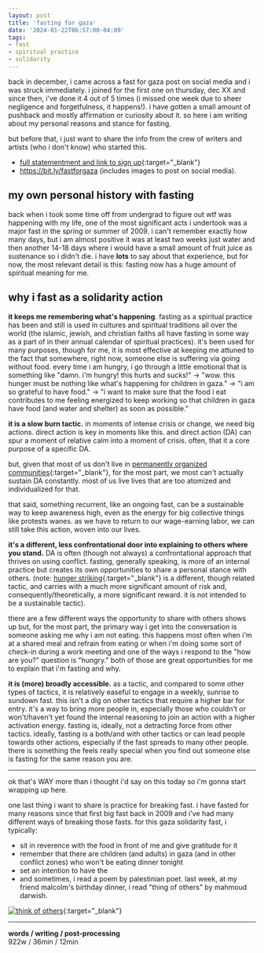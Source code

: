 ```yaml
---
layout: post
title: 'fasting for gaza'
date: '2024-01-22T06:57:00-04:00'
tags:
- fast
- spiritual practice
- solidarity
--- 
```



back in december, i came across a fast for gaza post on social media and i was struck immediately. i joined for the first one on thursday, dec XX and since then, i've done it 4 out of 5 times (i missed one week due to sheer negligence and forgetfulness, it happens!). i have gotten a small amount of pushback and mostly affirmation or curiosity about it. so here i am writing about my personal reasons and stance for fasting. 

but before that, i just want to share the info from the crew of writers and artists (who i don't know) who started this. 

* [full statementment and link to sign up](https://docs.google.com/document/d/1SVTRHQFQSL7mgtpWW5C8mIcLvDnV2cospJVjeapHQ3Y/edit){:target="_blank"}
* <https://bit.ly/fastforgaza> (includes images to post on social media).

## my own personal history with fasting

back when i took some time off from undergrad to figure out wtf was happening with my life, one of the most significant acts i undertook was a major fast in the spring or summer of 2009. i can't remember exactly how many days, but i am almost positive it was at least two weeks just water and then another 14-18 days where i would have a small amount of fruit juice as sustenance so i didn't die. i have **lots** to say about that experience, but for now, the most relevant detail is this: fasting now has a huge amount of spiritual meaning for me. 

## why i fast as a solidarity action

**it keeps me remembering what's happening**. fasting as a spiritual practice has been and still is used in cultures and spiritual traditions all over the world (the islamic, jewish, and christian faiths all have fasting in some way as a part of in their annual calendar of spiritual practices). it's been used for many purposes, though for me, it is most effective at keeping me attuned to the fact that somewhere, right now, someone else is suffering via going without food. every time i am hungry, i go through a little emotional that is something like "damn. i'm hungry! this hurts and sucks!" -> "wow. this hunger must be nothing like what's happening for children in gaza." -> "i am so grateful to have food." -> "i want to make sure that the food i eat contributes to me feeling energized to keep working so that children in gaza have food (and water and shelter) as soon as possible." 

**it is a slow burn tactic.** in moments of intense crisis or change, we need big actions. direct action is key in moments like this. and direct action (DA) can spur a moment of relative calm into a moment of crisis. often, that it a core purpose of a specific DA. 

but, given that most of us don't live in [permanently organized communities](https://medium.com/movement-generation-justice-and-ecology-project/permanently-organized-communities-53c97f035ddb){:target="_blank"}, for the most part, we most can't actually sustain DA constantly. most of us live lives that are too atomized and individualized for that. 

that said, something recurrent, like an ongoing fast, can be a sustainable way to keep awareness high, even as the energy for big collective things like protests wanes. as we have to return to our wage-earning labor, we can still take this action, woven into our lives. 

**it's a different, less confrontational door into explaining to others where you stand.** DA is often (though not always) a confrontational approach that thrives on using conflict. fasting, generally speaking, is more of an internal practice but creates its own opportunities to share a personal stance with others. (note: [hunger striking](https://beautifultrouble.org/toolbox/tool/hunger-strike){:target="_blank"} is a different, though related tactic, and carries with a much more significant amount of risk and, consequently/theoretically, a more significant reward. it is not intended to be a sustainable tactic). 

there are a few different ways the opportunity to share with others shows up but, for the most part, the primary way i get into the conversation is someone asking me why i am not eating. this happens most often when i'm at a shared meal and refrain from eating or when i'm doing some sort of check-in during a work meeting and one of the ways i respond to the "how are you?" question is "hungry." both of those are great opportunities for me to explain that i'm fasting and why. 

**it is (more) broadly accessible.** as a tactic, and compared to some other types of tactics, it is relatively easeful to engage in a weekly, sunrise to sundown fast. this isn't a dig on other tactics that require a higher bar for entry. it's a way to bring more people in, especially those who couldn't or won't/haven't yet found the internal reasoning to join an action with a higher activation energy. fasting is, ideally, not a detracting force from other tactics. ideally, fasting is a both/and with other tactics or can lead people towards other actions, especially if the fast spreads to many other people. there is something the feels really special when you find out someone else is fasting for the same reason you are. 

---

ok that's WAY more than i thought i'd say on this today so i'm gonna start wrapping up here. 

one last thing i want to share is practice for breaking fast. i have fasted for many reasons since that first big fast back in 2009 and i've had many different ways of breaking those fasts. for this gaza solidarity fast, i typically:

* sit in reverence with the food in front of me and give gratitude for it
* remember that there are children (and adults) in gaza (and in other conflict zones) who won't be eating dinner tonight
* set an intention to have the 
* and sometimes, i read a poem by palestinian poet. last week, at my friend malcolm's birthday dinner, i read "thing of others" by mahmoud darwish. 

[![think of others](https://www.reddit.com/media?url=https%3A%2F%2Fpreview.redd.it%2Fpoem-think-of-others-by-mahmoud-darwish-v0-2b3r33aprj2c1.jpg%3Fauto%3Dwebp%26s%3Dcb0083cb7cf813dd249ccfe886b8cff1657a6490)](https://www.palestineadvocacyproject.org/poetry-campaign/think-of-others/){:target="_blank"}


---


<!-- hyperlink bank -->


<!-- &#042; = asterisk -->
<!-- &#039; = single quote '-->

**words / writing / post-processing**  
922w / 36min / 12min